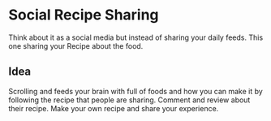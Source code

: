 # Social Recipe Sharing

Think about it as a social media but instead of sharing your daily feeds. This one sharing your Recipe about the food.


## Idea

Scrolling and feeds your brain with full of foods and how you can make it by following the recipe that people are sharing.
Comment and review about their recipe. Make your own recipe and share your experience.
